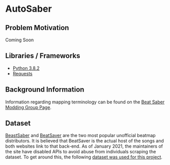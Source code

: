 # AutoSaber

## Problem Motivation
Coming Soon 

## Libraries / Frameworks
* [Python 3.8.2](https://www.python.org/)
* [Requests](https://requests.readthedocs.io/en/master/)

## Background Information
Information regarding mapping terminology can be found on the [Beat Saber Modding Group Page](https://bsmg.wiki/mapping/glossary.html).

## Dataset
[BeastSaber](https://bsaber.com/) and [BeatSaver](https://beatsaver.com/) are the two most popular unofficial beatmap distributors. It is believed that BeatSaver is the actual host of the songs and both websites link to that back-end. As of January 2021, the maintainers of the site have disabled APIs to avoid abuse from individuals scraping the dataset. To get around this, the following [dataset was used for this project](https://drive.google.com/drive/u/0/folders/1WsTE8SrZs4LdBKLBhwSGz5t4Lw7X5JvH).
